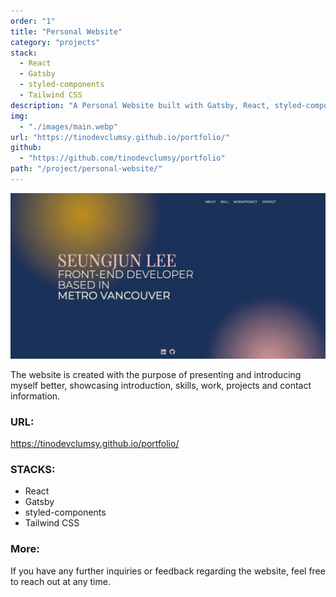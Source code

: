 ```yaml
---
order: "1"
title: "Personal Website"
category: "projects"
stack:
  - React
  - Gatsby
  - styled-components
  - Tailwind CSS
description: "A Personal Website built with Gatsby, React, styled-components, Tailwind CSS, GraphQL."
img:
  - "./images/main.webp"
url: "https://tinodevclumsy.github.io/portfolio/"
github:
  - "https://github.com/tinodevclumsy/portfolio"
path: "/project/personal-website/"
---
```


![Seungjun Lee's Webiste](./images/main.webp)

<div class="thumbnail">
</div>

The website is created with the purpose of presenting and introducing myself better, showcasing introduction, skills, work, projects and contact information.

### URL:

<https://tinodevclumsy.github.io/portfolio/>

### STACKS:

- React
- Gatsby
- styled-components
- Tailwind CSS

### More:

If you have any further inquiries or feedback regarding the website, feel free to reach out at any time.
